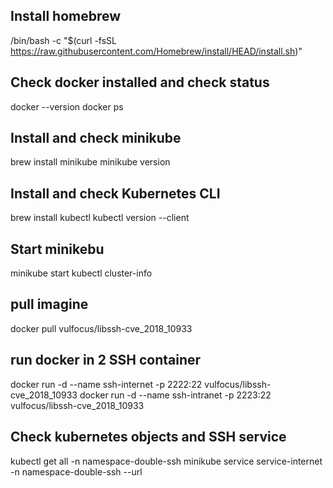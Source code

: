 ## Install homebrew
/bin/bash -c "$(curl -fsSL https://raw.githubusercontent.com/Homebrew/install/HEAD/install.sh)"

## Check docker installed and check status
docker --version
docker ps

## Install and check minikube
brew install minikube
minikube version

## Install and check Kubernetes CLI
brew install kubectl
kubectl version --client

## Start minikebu
minikube start
kubectl cluster-info

## pull imagine
docker pull vulfocus/libssh-cve_2018_10933

## run docker in 2 SSH container
docker run -d --name ssh-internet -p 2222:22 vulfocus/libssh-cve_2018_10933
docker run -d --name ssh-intranet -p 2223:22 vulfocus/libssh-cve_2018_10933

## Check kubernetes objects and SSH service
kubectl get all -n namespace-double-ssh
minikube service service-internet -n namespace-double-ssh --url



